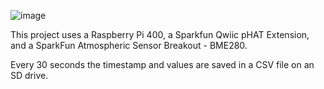 ![image](https://github.com/user-attachments/assets/c7c30c28-198b-4345-a23b-09bf78f9a1a3)

This project uses a Raspberry Pi 400, a Sparkfun Qwiic pHAT Extension, and a SparkFun Atmospheric Sensor Breakout - BME280.

Every 30 seconds the timestamp and values are saved in a CSV file on an SD drive.

